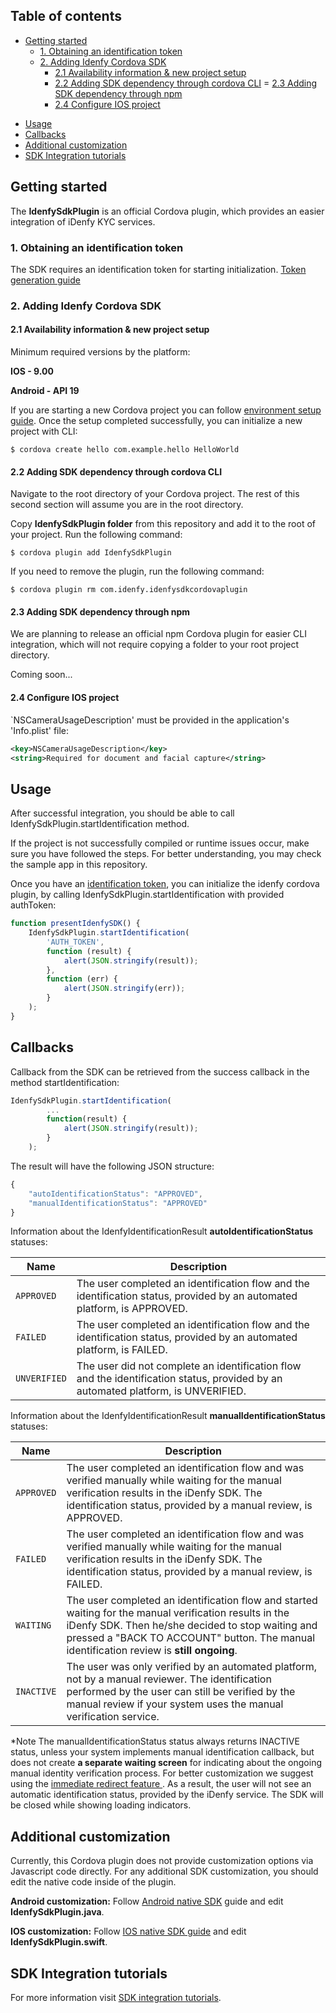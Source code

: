 ## Table of contents
- [Getting started](#getting-started)
    - [1. Obtaining an identification token](#1-obtaining-an-identification-token)
    - [2. Adding Idenfy Cordova SDK](#2-adding-idenfy-cordova-sdk)
        - [2.1 Availability information & new project setup](#21-availability-information--new-project-setup)
        - [2.2 Adding SDK dependency through cordova CLI](#22-adding-sdk-dependency-through-cordova-cli)
        = [2.3 Adding SDK dependency through npm](#23-adding-sdk-dependency-through-npm)
        - [2.4 Configure IOS project](#24-configure-ios-project)
*   [Usage](#usage)
*   [Callbacks](#callbacks)
*   [Additional customization](#additional-customization)
*   [SDK Integration tutorials](#sdk-integration-tutorials)


## Getting started

The **IdenfySdkPlugin** is an official Cordova plugin, which provides an easier integration of iDenfy KYC services.

### 1. Obtaining an identification token

The SDK requires an identification token for starting initialization. [Token generation guide](https://github.com/idenfy/Documentation/blob/master/pages/GeneratingIdentificationToken.md)
### 2. Adding Idenfy Cordova SDK
#### 2.1 Availability information & new project setup
Minimum required versions by the platform:

**IOS - 9.00**

**Android - API 19**

If you are starting a new Cordova project you can follow [environment setup guide](https://cordova.apache.org/docs/en/latest/guide/cli/).
Once the setup completed successfully, you can initialize a new project with CLI:

```shell
$ cordova create hello com.example.hello HelloWorld
```


#### 2.2 Adding SDK dependency through cordova CLI

Navigate to the root directory of your Cordova project. The rest of this second section will assume you are in the root directory. 

Copy **IdenfySdkPlugin folder** from this repository and add it to the root of your project.
Run the following command:

```shell
$ cordova plugin add IdenfySdkPlugin
```

If you need to remove the plugin, run the following command:
```shell
$ cordova plugin rm com.idenfy.idenfysdkcordovaplugin
```

#### 2.3 Adding SDK dependency through npm
We are planning to release an official npm Cordova plugin for easier CLI integration, which will not require copying a folder to your root project directory.

Coming soon...

#### 2.4 Configure IOS project

`NSCameraUsageDescription' must be provided in the application's 'Info.plist' file:
```xml
<key>NSCameraUsageDescription</key>
<string>Required for document and facial capture</string>
```

## Usage

After successful integration, you should be able to call IdenfySdkPlugin.startIdentification method.

If the project is not successfully compiled or runtime issues occur, make sure you have followed the steps. For better understanding, you may check the sample app in this repository.

Once you have an [identification token](https://github.com/idenfy/Documentation/blob/master/pages/GeneratingIdentificationToken.md), you can initialize the idenfy cordova plugin, by calling IdenfySdkPlugin.startIdentification with provided authToken:


```javascript
function presentIdenfySDK() {
    IdenfySdkPlugin.startIdentification(
        'AUTH_TOKEN',
        function (result) {
            alert(JSON.stringify(result));
        },
        function (err) {
            alert(JSON.stringify(err));
        }
    );
}
```
## Callbacks

Callback from the SDK can be retrieved from the success callback in the method startIdentification:
````javascript
IdenfySdkPlugin.startIdentification(
        ...
        function(result) {
            alert(JSON.stringify(result));
        }
    );
````
The result will have the following JSON structure:

```javascript
{
    "autoIdentificationStatus": "APPROVED",
    "manualIdentificationStatus": "APPROVED"
}
```

Information about the IdenfyIdentificationResult **autoIdentificationStatus** statuses:

|Name            |Description
|-------------------|------------------------------------
|`APPROVED`   |The user completed an identification flow and the identification status, provided by an automated platform, is APPROVED.
|`FAILED`|The user completed an identification flow and the identification status, provided by an automated platform, is FAILED.
|`UNVERIFIED`   |The user did not complete an identification flow and the identification status, provided by an automated platform, is UNVERIFIED. 

Information about the IdenfyIdentificationResult **manualIdentificationStatus** statuses:

|Name            |Description
|-------------------|------------------------------------
|`APPROVED`   |The user completed an identification flow and was verified manually while waiting for the manual verification results in the iDenfy SDK. The identification status, provided by a manual review, is APPROVED.
|`FAILED`|The user completed an identification flow and was verified manually while waiting for the manual verification results in the iDenfy SDK. The identification status, provided by a manual review, is FAILED.
|`WAITING`|The user completed an identification flow and started waiting for the manual verification results in the iDenfy SDK. Then he/she decided to stop waiting and pressed a "BACK TO ACCOUNT" button. The manual identification review is **still ongoing**.
|`INACTIVE`   |The user was only verified by an automated platform, not by a manual reviewer. The identification performed by the user can still be verified by the manual review if your system uses the manual verification service.

*Note
The manualIdentificationStatus status always returns INACTIVE status, unless your system implements manual identification callback, but does not create **a separate waiting screen** for indicating about the ongoing manual identity verification process.
For better customization we suggest using the [immediate redirect feature ](#customizing-results-callbacks-v2-optional). As a result, the user will not see an automatic identification status, provided by the iDenfy service. The SDK will be closed while showing loading indicators.

## Additional customization
Currently, this Cordova plugin does not provide customization options via Javascript code directly. For any additional SDK customization, you should edit the native code inside of the plugin.

**Android customization:**
Follow [Android native SDK](https://github.com/idenfy/Documentation/blob/master/pages/ANDROID-SDK.md#customizing-sdk-v2-optional) guide and edit **IdenfySdkPlugin.java**.

**IOS customization:**
Follow [IOS native SDK guide](https://github.com/idenfy/Documentation/blob/master/pages/ios-sdk.md#customizing-sdk-v2-optional) and edit **IdenfySdkPlugin.swift**.

## SDK Integration tutorials
For more information visit [SDK integration tutorials](https://github.com/idenfy/Documentation/blob/master/pages/tutorials/mobile-sdk-tutorials.md).









